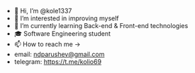 - 👋 Hi, I’m @kole1337
- 👀 I’m interested in improving myself
- 🌱 I’m currently learning Back-end & Front-end technologies
- 🎓 Software Engineering student
- 📫 How to reach me ->
- email: ndparushev@gmail.com
- telegram: https://t.me/kolio69

